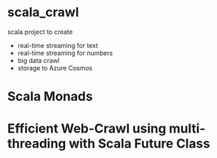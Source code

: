 # scala_crawl

scala project to create 
- real-time streaming for text 
- real-time streaming for numbers
- big data crawl
- storage to Azure Cosmos

# Scala Monads

# Efficient Web-Crawl using multi-threading with Scala Future Class


